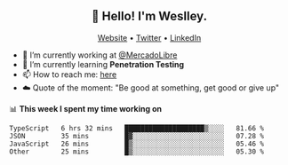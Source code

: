 <h2 align="center">👋 Hello! I'm Weslley.</h2>
<p align="center">
  <a href="http://weslleyneri.com.br">Website</a> •
  <a href="https://twitter.com/Weslley_Neri">Twitter</a> •
  <a href="https://www.linkedin.com/in/weslley-neri-3658908b">LinkedIn</a>
</p>


- 🔭 I’m currently working at [@MercadoLibre](https://github.com/mercadolibre)
- 🌱 I’m currently learning **Penetration Testing**
- 📫 How to reach me: [here](mailto:weslley39@gmail.com)
- ☁️ Quote of the moment: "Be good at something, get good or give up"

📊 **This week I spent my time working on**
<!--START_SECTION:waka-->

```text
TypeScript   6 hrs 32 mins   ████████████████████▒░░░░   81.66 %
JSON         35 mins         █▓░░░░░░░░░░░░░░░░░░░░░░░   07.28 %
JavaScript   26 mins         █▒░░░░░░░░░░░░░░░░░░░░░░░   05.46 %
Other        25 mins         █▒░░░░░░░░░░░░░░░░░░░░░░░   05.30 %
```

<!--END_SECTION:waka-->

<!-- Inspired by https://github.com/gruselhaus/gruselhaus -->